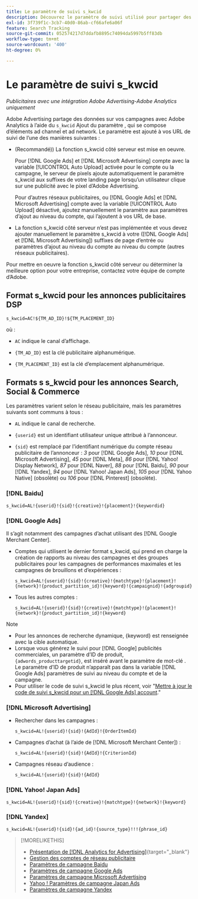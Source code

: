```yaml
---
title: Le paramètre de suivi s_kwcid
description: Découvrez le paramètre de suivi utilisé pour partager des données d’Adobe Advertising avec Adobe Analytics.
exl-id: 3f739f1c-3cb7-40d0-86ab-cf66afe6a06f
feature: Search Tracking
source-git-commit: 052574217d7ddafb8895c74094da5997b5ff83db
workflow-type: tm+mt
source-wordcount: '400'
ht-degree: 0%

---
```


# Le paramètre de suivi s_kwcid

*Publicitaires avec une intégration Adobe Advertising-Adobe Analytics uniquement*

<!-- Where should this go? It probably belongs in the Analytics integration chapter, but I'll need to fit it in/create context around it/explain more about implementation and how this works.  SPECIFICALLY, I'll need to update the second section that explains when/where to add the code for DSP clients. -->

Adobe Advertising partage des données sur vos campagnes avec Adobe Analytics à l’aide du `s_kwcid` Ajout du paramètre , qui se compose d’éléments ad channel et ad network. Le paramètre est ajouté à vos URL de suivi de l’une des manières suivantes :

* (Recommandé)<!--; the only option for Advertising DSP-->) La fonction s_kwcid côté serveur est mise en oeuvre.

  Pour [!DNL Google Ads] et [!DNL Microsoft Advertising] compte avec la variable [!UICONTROL Auto Upload] activée pour le compte ou la campagne, le serveur de pixels ajoute automatiquement le paramètre s_kwcid aux suffixes de votre landing page lorsqu’un utilisateur clique sur une publicité <!-- click a search ad or views a display ad --> avec le pixel d’Adobe Advertising.

  Pour d’autres réseaux publicitaires, ou [!DNL Google Ads] et [!DNL Microsoft Advertising] compte avec la variable [!UICONTROL Auto Upload] désactivé, ajoutez manuellement le paramètre aux paramètres d’ajout au niveau du compte, qui l’ajoutent à vos URL de base.

* <!-- (Search, Social, & Commerce only) -->La fonction s_kwcid côté serveur n’est pas implémentée et vous devez ajouter manuellement le paramètre s_kwcid à votre ([!DNL Google Ads] et [!DNL Microsoft Advertising]) suffixes de page d’entrée ou paramètres d’ajout au niveau du compte au niveau du compte (autres réseaux publicitaires).

Pour mettre en oeuvre la fonction s_kwcid côté serveur ou déterminer la meilleure option pour votre entreprise, contactez votre équipe de compte d’Adobe.

## Format s_kwcid pour les annonces publicitaires DSP

`s_kwcid=AC!${TM_AD_ID}!${TM_PLACEMENT_ID}`

où :

* `AC` indique le canal d’affichage.

* `{TM_AD_ID}` est la clé publicitaire alphanumérique.

* `{TM_PLACEMENT_ID}` est la clé d’emplacement alphanumérique.

## Formats s s_kwcid pour les annonces Search, Social &amp; Commerce

Les paramètres varient selon le réseau publicitaire, mais les paramètres suivants sont communs à tous :

* `AL` indique le canal de recherche. <!-- what about social/Facebook, and display ads on Google (like Gmail, YouTube)? -->

* `{userid}` est un identifiant utilisateur unique attribué à l’annonceur.

* `{sid}` est remplacé par l’identifiant numérique du compte réseau publicitaire de l’annonceur : *3* pour [!DNL Google Ads], *10* pour [!DNL Microsoft Advertising], *45* pour [!DNL Meta], *86* pour [!DNL Yahoo! Display Network], *87* pour [!DNL Naver], *88* pour [!DNL Baidu], *90* pour [!DNL Yandex], *94* pour [!DNL Yahoo! Japan Ads], *105* pour [!DNL Yahoo Native] (obsolète) ou *106* pour [!DNL Pinterest] (obsolète).

### [!DNL Baidu]

`s_kwcid=AL!{userid}!{sid}!{creative}!{placement}!{keywordid}`

### [!DNL Google Ads]

Il s’agit notamment des campagnes d’achat utilisant des [!DNL Google Merchant Center].

* Comptes qui utilisent le dernier format s_kwcid, qui prend en charge la création de rapports au niveau des campagnes et des groupes publicitaires pour les campagnes de performances maximales et les campagnes de brouillons et d’expériences :

  `s_kwcid=AL!{userid}!{sid}!{creative}!{matchtype}!{placement}!{network}!{product_partition_id}!{keyword}!{campaignid}!{adgroupid}`

* Tous les autres comptes :

  `s_kwcid=AL!{userid}!{sid}!{creative}!{matchtype}!{placement}!{network}!{product_partition_id}!{keyword}`

>[!NOTE]
>
>* Pour les annonces de recherche dynamique, {keyword} est renseignée avec la cible automatique.
>* Lorsque vous générez le suivi pour [!DNL Google] publicités commerciales, un paramètre d’ID de produit, `{adwords_producttargetid}`, est inséré avant le paramètre de mot-clé . Le paramètre d’ID de produit n’apparaît pas dans la variable [!DNL Google Ads] paramètres de suivi au niveau du compte et de la campagne.
>* Pour utiliser le code de suivi s_kwcid le plus récent, voir &quot;[Mettre à jour le code de suivi s_kwcid pour un [!DNL Google Ads] account](/help/search-social-commerce/campaign-management/accounts/update-skwcid-google.md).&quot;

<!--

### [!DNL Meta]

`s_kwcid=AL!{userid}!{sid}!{{ad.id}}!{{campaign.id}}!{{adset.id}}`

where:

* `{{ad.id}}` is the unique numeric ID for the ad/creative.

* `{{campaign.id}}` is the unique ID for the campaign.

* `{{adset.id}}` is the unique ID for the ad set.

-->

### [!DNL Microsoft Advertising]

* Rechercher dans les campagnes :

  `s_kwcid=AL!{userid}!{sid}!{AdId}!{OrderItemId}`

* Campagnes d’achat (à l’aide de [!DNL Microsoft Merchant Center]) :

  `s_kwcid=AL!{userid}!{sid}!{AdId}!{CriterionId}`

* Campagnes réseau d’audience :

  `s_kwcid=AL!{userid}!{sid}!{AdId}`

### [!DNL Yahoo! Japan Ads]

`s_kwcid=AL!{userid}!{sid}!{creative}!{matchtype}!{network}!{keyword}`

### [!DNL Yandex]

`s_kwcid=AL!{userid}!{sid}!{ad_id}!{source_type}!!!{phrase_id}`

>[!MORELIKETHIS]
>
>* [Présentation de [!DNL Analytics for Advertising]](/help/integrations/analytics/overview.md){target="_blank"}
>* [Gestion des comptes de réseau publicitaire](/help/search-social-commerce/campaign-management/accounts/ad-network-account-manage.md)
>* [Paramètres de campagne Baidu](/help/search-social-commerce/campaign-management/campaigns/campaign-settings-baidu.md)
>* [Paramètres de campagne Google Ads](/help/search-social-commerce/campaign-management/campaigns/campaign-settings-google.md)
>* [Paramètres de campagne Microsoft Advertising](/help/search-social-commerce/campaign-management/campaigns/campaign-settings-microsoft.md)
>* [Yahoo ! Paramètres de campagne Japan Ads](/help/search-social-commerce/campaign-management/campaigns/campaign-settings-yahoo-japan.md)
>* [Paramètres de campagne Yandex](/help/search-social-commerce/campaign-management/campaigns/campaign-settings-yandex.md)

